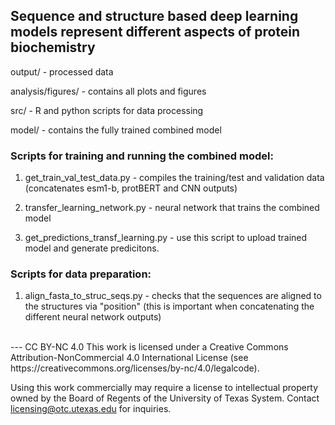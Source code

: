## Sequence and structure based deep learning models represent different aspects of protein biochemistry

output/ - processed data

analysis/figures/ - contains all plots and figures

src/ - R and python scripts for data processing

model/ - contains the fully trained combined model



### Scripts for training and running the combined model:

1) get_train_val_test_data.py - compiles the training/test and validation data (concatenates esm1-b, protBERT and CNN outputs)

2) transfer_learning_network.py - neural network that trains the combined model

3) get_predictions_transf_learning.py - use this script to upload trained model and generate predicitons. 


### Scripts for data preparation:

1) align_fasta_to_struc_seqs.py - checks that the sequences are aligned to the structures via "position" (this is important when concatenating the different neural network outputs)


<br />
---
CC BY-NC 4.0 This work is licensed under a Creative Commons Attribution-NonCommercial 4.0 International License (see https://creativecommons.org/licenses/by-nc/4.0/legalcode).

Using this work commercially may require a license to intellectual property owned by the Board of Regents of the University of Texas System. Contact licensing@otc.utexas.edu for inquiries.

